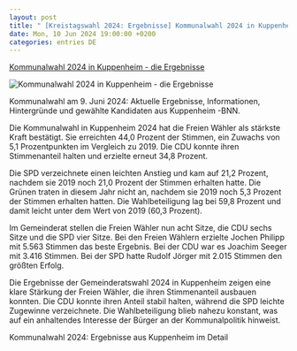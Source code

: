 ```yaml
---
layout: post
title: " [Kreistagswahl 2024: Ergebnisse] Kommunalwahl 2024 in Kuppenheim - die Ergebnisse"
date: Mon, 10 Jun 2024 19:00:00 +0200
categories: entries DE
---
```

[Kommunalwahl 2024 in Kuppenheim - die Ergebnisse](https://bnn.de/mittelbaden/rastatt/kuppenheim/kommunalwahl-kuppenheim-2024-ergebnisse)

![Kommunalwahl 2024 in Kuppenheim - die Ergebnisse](https://static.bnn.de/mittelbaden/rastatt/kuppenheim/Kuppenheim_Rathaus.jpg-po96e9/alternates/LANDSCAPE_13x7_BASE/Kuppenheim_Rathaus.jpg)

Kommunalwahl am 9. Juni 2024: Aktuelle Ergebnisse, Informationen, Hintergründe und gewählte Kandidaten aus Kuppenheim -BNN.

Die Kommunalwahl in Kuppenheim 2024 hat die Freien Wähler als stärkste Kraft bestätigt. Sie erreichten 44,0 Prozent der Stimmen, ein Zuwachs von 5,1 Prozentpunkten im Vergleich zu 2019. Die CDU konnte ihren Stimmenanteil halten und erzielte erneut 34,8 Prozent.

Die SPD verzeichnete einen leichten Anstieg und kam auf 21,2 Prozent, nachdem sie 2019 noch 21,0 Prozent der Stimmen erhalten hatte. Die Grünen traten in diesem Jahr nicht an, nachdem sie 2019 noch 5,3 Prozent der Stimmen erhalten hatten. Die Wahlbeteiligung lag bei 59,8 Prozent und damit leicht unter dem Wert von 2019 (60,3 Prozent).

Im Gemeinderat stellen die Freien Wähler nun acht Sitze, die CDU sechs Sitze und die SPD vier Sitze. Bei den Freien Wählern erzielte Jochen Philipp mit 5.563 Stimmen das beste Ergebnis. Bei der CDU war es Joachim Seeger mit 3.416 Stimmen. Bei der SPD hatte Rudolf Jörger mit 2.015 Stimmen den größten Erfolg.

Die Ergebnisse der Gemeinderatswahl 2024 in Kuppenheim zeigen eine klare Stärkung der Freien Wähler, die ihren Stimmenanteil ausbauen konnten. Die CDU konnte ihren Anteil stabil halten, während die SPD leichte Zugewinne verzeichnete. Die Wahlbeteiligung blieb nahezu konstant, was auf ein anhaltendes Interesse der Bürger an der Kommunalpolitik hinweist.

Kommunalwahl 2024: Ergebnisse aus Kuppenheim im Detail

